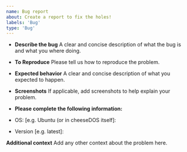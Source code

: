 ```yaml
---
name: Bug report
about: Create a report to fix the holes!
labels: 'Bug'
type: 'Bug'
---
```


- **Describe the bug**
A clear and concise description of what the bug is and what you where doing.

- **To Reproduce**
Please tell us how to reproduce the problem.

- **Expected behavior**
A clear and concise description of what you expected to happen.

- **Screenshots**
If applicable, add screenshots to help explain your problem.

- **Please complete the following information:**
 - OS: [e.g. Ubuntu (or in cheeseDOS itself]:
 - Version [e.g. latest]:

**Additional context**
Add any other context about the problem here.

